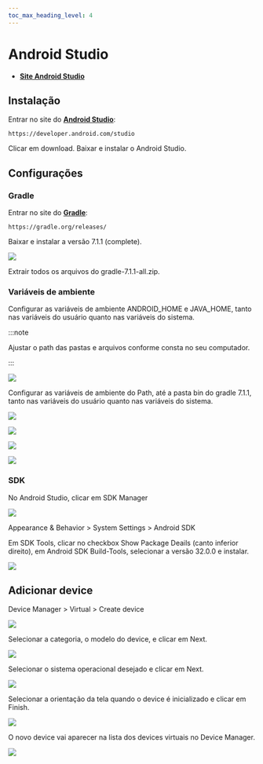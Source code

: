 ```yaml
---
toc_max_heading_level: 4
---
```


# Android Studio

- **[Site Android Studio](https://developer.android.com/studio)**

## Instalação

Entrar no site do **[Android Studio](https://developer.android.com/studio)**:

```
https://developer.android.com/studio
```

Clicar em download. Baixar e instalar o Android Studio.

## Configurações

### Gradle

Entrar no site do **[Gradle](https://gradle.org/releases/)**:

```
https://gradle.org/releases/
```

Baixar e instalar a versão 7.1.1 (complete).

![](../../static/img/docs/android-studio/gradle.png)

Extrair todos os arquivos do gradle-7.1.1-all.zip.

### Variáveis de ambiente

Configurar as variáveis de ambiente ANDROID_HOME e JAVA_HOME, tanto nas variáveis do usuário quanto nas variáveis do sistema.


:::note

Ajustar o path das pastas e arquivos conforme consta no seu computador.

:::

![](../../static/img/docs/android-studio/variaveis-ambiente-1.png)

Configurar as variáveis de ambiente do Path, até a pasta bin do gradle 7.1.1, tanto nas variáveis do usuário quanto nas variáveis do sistema.

![](../../static/img/docs/android-studio/variaveis-ambiente-2.png)

![](../../static/img/docs/android-studio/variaveis-ambiente-3.png)

![](../../static/img/docs/android-studio/variaveis-ambiente-4.png)

![](../../static/img/docs/android-studio/variaveis-ambiente-5.png)

### SDK

No Android Studio, clicar em SDK Manager

![](../../static/img/docs/android-studio/sdk.png)

Appearance & Behavior > System Settings > Android SDK

Em SDK Tools, clicar no checkbox Show Package Deails (canto inferior direito), em Android SDK Build-Tools, selecionar a versão 32.0.0 e instalar.

![](../../static/img/docs/android-studio/sdk-32.png)

## Adicionar device

Device Manager > Virtual > Create device

![](../../static/img/docs/android-studio/create-device.png)

Selecionar a categoria, o modelo do device, e clicar em Next.

![](../../static/img/docs/android-studio/create-device-select.png)

Selecionar o sistema operacional desejado e clicar em Next.

![](../../static/img/docs/android-studio/create-device-os.png)

Selecionar a orientação da tela quando o device é inicializado e clicar em Finish.

![](../../static/img/docs/android-studio/create-device-finish.png)

O novo device vai aparecer na lista dos devices virtuais no Device Manager.

![](../../static/img/docs/android-studio/create-device-ok.png)